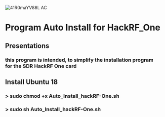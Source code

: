 ![41R0maYV88L _AC_](https://user-images.githubusercontent.com/59021489/72664030-80470780-39f9-11ea-90a9-6286acba61b7.jpg)
# Program Auto Install for HackRF_One
## Presentations
### this program is intended, to simplify the installation program for the SDR HackRF One card
## Install Ubuntu 18 
### > sudo chmod +x  Auto_Install_hackRF-One.sh
### > sudo sh Auto_Install_hackRF-One.sh
